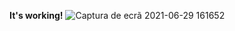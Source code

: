 **It's working!**
![Captura de ecrã 2021-06-29 161652](https://user-images.githubusercontent.com/79333175/123824488-fe4d5480-d8f5-11eb-83e5-1234e91a1f64.jpg)

